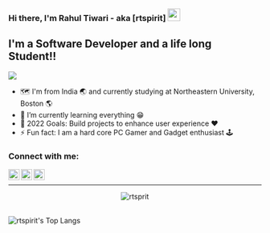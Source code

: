 ### Hi there, I'm Rahul Tiwari - aka [rtspirit] <img src="https://media.giphy.com/media/hvRJCLFzcasrR4ia7z/giphy.gif" width="25px">

## I'm a Software Developer and a life long Student!!

![](https://visitor-badge.glitch.me/badge?page_id=rtspirit.rtspirit)

- :world_map: I'm from India :earth_asia: and currently studying at Northeastern University, Boston :earth_americas:
- 🌱 I’m currently learning everything :grin:
- 🥅 2022 Goals: Build projects to enhance user experience :heart:
- ⚡ Fun fact: I am a hard core PC Gamer and Gadget enthusiast :joystick:

### Connect with me:

[<img align="left" alt="rtspirit | Linkedin" width="22px" src="https://raw.githubusercontent.com/peterthehan/peterthehan/master/assets/linkedin.svg" />][linkedin]
[<img align="left" alt="rtspirit | Instagram" width="22px" src="https://raw.githubusercontent.com/hussainweb/hussainweb/main/icons/instagram.png" />][instagram]
[<img align="left" alt="rtspirit | Instagram" width="22px" src="https://upload.wikimedia.org/wikipedia/commons/7/7e/Gmail_icon_%282020%29.svg" />][email]

<br />

---

<p align="center"> <img src="https://github-readme-stats.vercel.app/api?username=rtspirit&show_icons=true&theme=gruvbox" alt="rtsprit" />
 <br><br>

<p aligh="center"><img padding="20px" alt="rtspirit's Top Langs" src="https://github-readme-stats.vercel.app/api/top-langs/?username=rtspirit&layout=compact" /><br><br>

[instagram]: https://instagram.com/rtspirit
[linkedin]: https://www.linkedin.com/in/rtiwari27/
[email]: mailto:rahultiwariofficial2020@gmail.com
